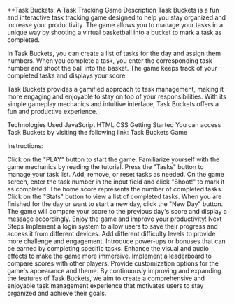 **Task Buckets: A Task Tracking Game
Description
Task Buckets is a fun and interactive task tracking game designed to help you stay organized and increase your productivity. The game allows you to manage your tasks in a unique way by shooting a virtual basketball into a bucket to mark a task as completed.

In Task Buckets, you can create a list of tasks for the day and assign them numbers. When you complete a task, you enter the corresponding task number and shoot the ball into the basket. The game keeps track of your completed tasks and displays your score.

Task Buckets provides a gamified approach to task management, making it more engaging and enjoyable to stay on top of your responsibilities. With its simple gameplay mechanics and intuitive interface, Task Buckets offers a fun and productive experience.

Technologies Used
JavaScript
HTML
CSS
Getting Started
You can access Task Buckets by visiting the following link: Task Buckets Game

Instructions:

Click on the "PLAY" button to start the game.
Familiarize yourself with the game mechanics by reading the tutorial.
Press the "Tasks" button to manage your task list. Add, remove, or reset tasks as needed.
On the game screen, enter the task number in the input field and click "Shoot!" to mark it as completed.
The home score represents the number of completed tasks.
Click on the "Stats" button to view a list of completed tasks.
When you are finished for the day or want to start a new day, click the "New Day" button.
The game will compare your score to the previous day's score and display a message accordingly.
Enjoy the game and improve your productivity!
Next Steps
Implement a login system to allow users to save their progress and access it from different devices.
Add different difficulty levels to provide more challenge and engagement.
Introduce power-ups or bonuses that can be earned by completing specific tasks.
Enhance the visual and audio effects to make the game more immersive.
Implement a leaderboard to compare scores with other players.
Provide customization options for the game's appearance and theme.
By continuously improving and expanding the features of Task Buckets, we aim to create a comprehensive and enjoyable task management experience that motivates users to stay organized and achieve their goals.
